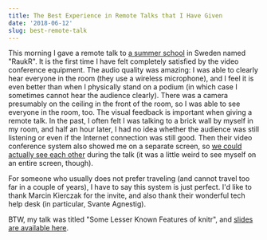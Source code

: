 ```yaml
---
title: The Best Experience in Remote Talks that I Have Given
date: '2018-06-12'
slug: best-remote-talk
---
```


This morning I gave a remote talk to [a summer school](https://www.scilifelab.se/events/raukr-advanced-r-for-bioinformatics-summer-school/) in Sweden named "RaukR". It is the first time I have felt completely satisfied by the video conference equipment. The audio quality was amazing: I was able to clearly hear everyone in the room (they use a wireless microphone), and I feel it is even better than when I physically stand on a podium (in which case I sometimes cannot hear the audience clearly). There was a camera presumably on the ceiling in the front of the room, so I was able to see everyone in the room, too. The visual feedback is important when giving a remote talk. In the past, I often felt I was talking to a brick wall by myself in my room, and half an hour later, I had no idea whether the audience was still listening or even if the Internet connection was still good. Then their video conference system also showed me on a separate screen, so [we could actually see each other](https://twitter.com/quiestrho/status/1006535865538146306) during the talk (it was a little weird to see myself on an entire screen, though).

For someone who usually does not prefer traveling (and cannot travel too far in a couple of years), I have to say this system is just perfect. I'd like to thank Marcin Kierczak for the invite, and also thank their wonderful tech help desk (in particular, Svante Agnestig).

BTW, my talk was titled "Some Lesser Known Features of knitr", and [slides are available here](https://bit.ly/2018-raukr).
